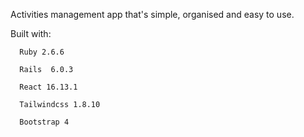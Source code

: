 Activities management app that's simple, organised and easy to use.

Built with:
      
      Ruby 2.6.6

      Rails  6.0.3

      React 16.13.1

      Tailwindcss 1.8.10

      Bootstrap 4



